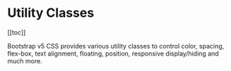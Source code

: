 # Utility Classes

<ContentsSidebar>

[[toc]]

</ContentsSidebar>
<div class="lead mb-5">

Bootstrap v5 CSS provides various utility classes to control color, spacing, flex-box, text alignment, floating, position, responsive display/hiding and much more.

</div>

<script setup lang="ts">
    import ContentsSidebar from '../../components/ContentsSidebar.vue'
</script>
